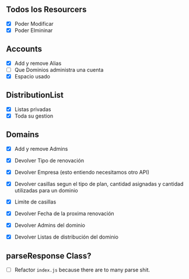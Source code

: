 ## Todos los Resourcers

* [X] Poder Modificar
* [X] Poder Elmininar

## Accounts

* [X] Add y remove Alias
* [ ] Que Dominios administra una cuenta
* [X] Espacio usado

## DistributionList

* [X] Listas privadas
* [X] Toda su gestion

## Domains

* [X] Add y remove Admins

* [X] Devolver Tipo de renovación
* [X] Devolver Empresa (esto entiendo necesitamos otro API)
* [X] Devolver casillas segun el tipo de plan, cantidad asignadas y cantidad utilizadas para un dominio
* [X] Limite de casillas
* [X] Devolver Fecha de la proxima renovación
* [X] Devolver Admins del dominio
* [X] Devolver Listas de distribución del dominio

## parseResponse Class?

* [ ] Refactor `index.js` because there are to many parse shit.
